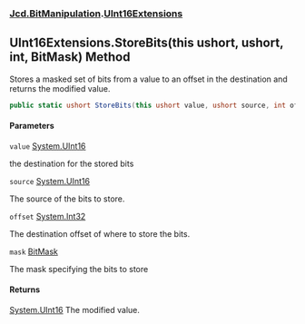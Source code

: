 ### [Jcd.BitManipulation](Jcd.BitManipulation.md 'Jcd.BitManipulation').[UInt16Extensions](Jcd.BitManipulation.UInt16Extensions.md 'Jcd.BitManipulation.UInt16Extensions')

## UInt16Extensions.StoreBits(this ushort, ushort, int, BitMask) Method

Stores a masked set of bits from a value to an offset in the destination and returns the modified value.

```csharp
public static ushort StoreBits(this ushort value, ushort source, int offset, Jcd.BitManipulation.BitMask mask);
```

#### Parameters

<a name='Jcd.BitManipulation.UInt16Extensions.StoreBits(thisushort,ushort,int,Jcd.BitManipulation.BitMask).value'></a>

`value` [System.UInt16](https://docs.microsoft.com/en-us/dotnet/api/System.UInt16 'System.UInt16')

the destination for the stored bits

<a name='Jcd.BitManipulation.UInt16Extensions.StoreBits(thisushort,ushort,int,Jcd.BitManipulation.BitMask).source'></a>

`source` [System.UInt16](https://docs.microsoft.com/en-us/dotnet/api/System.UInt16 'System.UInt16')

The source of the bits to store.

<a name='Jcd.BitManipulation.UInt16Extensions.StoreBits(thisushort,ushort,int,Jcd.BitManipulation.BitMask).offset'></a>

`offset` [System.Int32](https://docs.microsoft.com/en-us/dotnet/api/System.Int32 'System.Int32')

The destination offset of where to store the bits.

<a name='Jcd.BitManipulation.UInt16Extensions.StoreBits(thisushort,ushort,int,Jcd.BitManipulation.BitMask).mask'></a>

`mask` [BitMask](Jcd.BitManipulation.BitMask.md 'Jcd.BitManipulation.BitMask')

The mask specifying the bits to store

#### Returns

[System.UInt16](https://docs.microsoft.com/en-us/dotnet/api/System.UInt16 'System.UInt16')
The modified value.